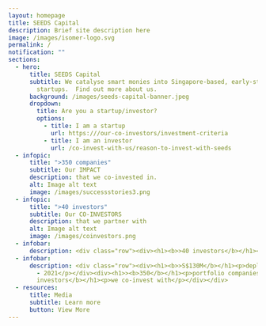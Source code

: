 ```yaml
---
layout: homepage
title: SEEDS Capital
description: Brief site description here
image: /images/isomer-logo.svg
permalink: /
notification: ""
sections:
  - hero:
      title: SEEDS Capital
      subtitle: We catalyse smart monies into Singapore-based, early-stage technology
        startups.  Find out more about us.
      background: /images/seeds-capital-banner.jpeg
      dropdown:
        title: Are you a startup/investor?
        options:
          - title: I am a startup
            url: https:///our-co-investors/investment-criteria
          - title: I am an investor
            url: /co-invest-with-us/reason-to-invest-with-seeds
  - infopic:
      title: ">350 companies"
      subtitle: Our IMPACT
      description: that we co-invested in.
      alt: Image alt text
      image: /images/successstories3.png
  - infopic:
      title: ">40 investors"
      subtitle: Our CO-INVESTORS
      description: that we partner with
      alt: Image alt text
      image: /images/coinvestors.png
  - infobar:
      description: <div class="row"><div><h1><b>>40 investors</b></h1><p>that we partner with</p></div><div><img src="/images/coinvestors.png" style="margin: 0 auto; width: 300"></div></div>
  - infobar:
      description: <div class="row"><div><h1><b>>S$130M</b></h1><p>deployed over 2019
        - 2021</p></div><div><h1>><b>350</b></h1><p>portfolio companies invested in</p></div><div><h1><b>>40 institutional
        investors</b></h1><p>we co-invest with</p></div></div>
  - resources:
      title: Media
      subtitle: Learn more
      button: View More
---
```

